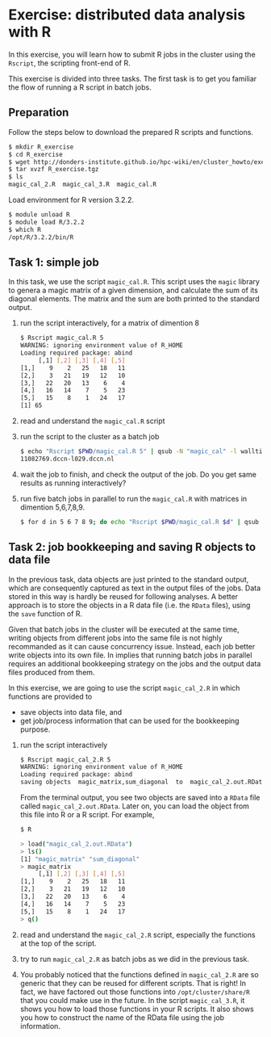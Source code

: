 # Exercise: distributed data analysis with R

In this exercise, you will learn how to submit R jobs in the cluster using the `Rscript`, the scripting front-end of R.

This exercise is divided into three tasks.  The first task is to get you familiar the flow of running a R script in batch jobs.   

## Preparation

Follow the steps below to download the prepared R scripts and functions.

```bash
$ mkdir R_exercise
$ cd R_exercise
$ wget http://donders-institute.github.io/hpc-wiki/en/cluster_howto/exercise_R/R_exercise.tgz
$ tar xvzf R_exercise.tgz
$ ls
magic_cal_2.R  magic_cal_3.R  magic_cal.R
```

Load environment for R version 3.2.2.

```bash
$ module unload R
$ module load R/3.2.2
$ which R
/opt/R/3.2.2/bin/R
```

## Task 1: simple job

In this task, we use the script `magic_cal.R`. This script uses the `magic` library to genera a magic matrix of a given dimension, and calculate the sum of its diagonal elements.  The matrix and the sum are both printed to the standard output.

1. run the script interactively, for a matrix of dimention 8

    ```bash
    $ Rscript magic_cal.R 5
    WARNING: ignoring environment value of R_HOME
    Loading required package: abind
         [,1] [,2] [,3] [,4] [,5]
    [1,]    9    2   25   18   11
    [2,]    3   21   19   12   10
    [3,]   22   20   13    6    4
    [4,]   16   14    7    5   23
    [5,]   15    8    1   24   17
    [1] 65
    ```

2. read and understand the `magic_cal.R` script

3. run the script to the cluster as a batch job

    ```bash
    $ echo "Rscript $PWD/magic_cal.R 5" | qsub -N "magic_cal" -l walltime=00:10:00,mem=256mb
    11082769.dccn-l029.dccn.nl
    ```

4. wait the job to finish, and check the output of the job. Do you get same results as running interactively? 

5. run five batch jobs in parallel to run the `magic_cal.R` with matrices in dimention 5,6,7,8,9.

    ```bash
    $ for d in 5 6 7 8 9; do echo "Rscript $PWD/magic_cal.R $d" | qsub -N "magic_cal_$d" -l walltime=00:10:00,mem=256mb; done
    ```

## Task 2: job bookkeeping and saving R objects to data file 

In the previous task, data objects are just printed to the standard output, which are consequently captured as text in the output files of the jobs.  Data stored in this way is hardly be reused for following analyses. A better approach is to store the objects in a R data file (i.e. the `RData` files), using the `save` function of R.

Given that batch jobs in the cluster will be executed at the same time, writing objects from different jobs into the same file is not highly recommanded as it can cause concurrency issue. Instead, each job better write objects into its own file. In implies that running batch jobs in parallel requires an additional bookkeeping strategy on the jobs and the output data files produced from them.

In this exercise, we are going to use the script `magic_cal_2.R` in which functions are provided to

- save objects into data file, and
- get job/process information that can be used for the bookkeeping purpose.

1. run the script interactively
 
    ```bash
    $ Rscript magic_cal_2.R 5
    WARNING: ignoring environment value of R_HOME
    Loading required package: abind
    saving objects  magic_matrix,sum_diagonal  to  magic_cal_2.out.RData  ...done
    ```

    From the terminal output, you see two objects are saved into a `RData` file called `magic_cal_2.out.RData`.  Later on, you can load the object from this file into R or a R script.  For example,

    ```bash
    $ R

    > load("magic_cal_2.out.RData")
    > ls()
    [1] "magic_matrix" "sum_diagonal"
    > magic_matrix
         [,1] [,2] [,3] [,4] [,5]
    [1,]    9    2   25   18   11
    [2,]    3   21   19   12   10
    [3,]   22   20   13    6    4
    [4,]   16   14    7    5   23
    [5,]   15    8    1   24   17
    > q()
    ````

2. read and understand the `magic_cal_2.R` script, especially the functions at the top of the script.

3. try to run `magic_cal_2.R` as batch jobs as we did in the previous task.

4. You probably noticed that the functions defined in `magic_cal_2.R` are so generic that they can be reused for different scripts.  That is right!  In fact, we have factored out those functions into `/opt/cluster/share/R` that you could make use in the future. In the script `magic_cal_3.R`, it shows you how to load those functions in your R scripts.  It also shows you how to construct the name of the RData file using the job information.
